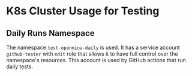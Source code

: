 # K8s Cluster Usage for Testing

## Daily Runs Namespace

The namespace `test-openmina-daily` is used. It has a service account
`github-tester` with `edit` role that allows it to have full control over the
namespace's resources. This account is used by GitHub actions that run daily
tests.

